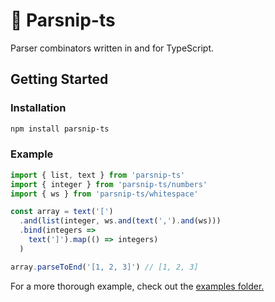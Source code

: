 # 🌱 Parsnip-ts 

Parser combinators written in and for TypeScript.

## Getting Started

### Installation

```sh
npm install parsnip-ts
```

### Example

```ts
import { list, text } from 'parsnip-ts'
import { integer } from 'parsnip-ts/numbers'
import { ws } from 'parsnip-ts/whitespace'

const array = text('[')
  .and(list(integer, ws.and(text(',').and(ws)))
  .bind(integers =>
    text(']').map(() => integers)
  )

array.parseToEnd('[1, 2, 3]') // [1, 2, 3]
```

For a more thorough example, check out the [examples folder.](https://github.com/MCluck90/parsnip-ts/tree/main/examples)
